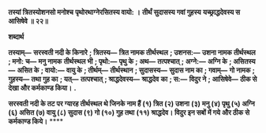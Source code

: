 **तस्यां त्रितस्योशनसो मनोश्च** **पृथोरथाग्नेरसितस्य वायो: ।** **तीर्थं सुदासस्य गवां गुहस्य** **यच्छ्राद्धदेवस्य स आसिषेवे ॥ २२॥** 

**शब्दार्थ** 

**तस्याम्—** **सरस्वती नदी के किनारे** **; त्रितस्य—** **त्रित नामक तीर्थस्थल** **; उशनस:—** **उशना नामक तीर्थस्थल** **; मनो: च—** **मनु नामक** **तीर्थस्थल भी** **; पृथो:—** **पृथु के** **; अथ—** **तत्पश्चात्** **; अग्ने:—** **अग्नि के** **; असितस्य—** **असित के** **; वायो:—** **वायु के** **; तीर्थम्—** **तीर्थस्थान** **; सुदासस्य—** **सुदास नाम का** **; गवाम्—** **गो नामक** **; गुहस्य—** **तथा गुह का** **; यत्—** **तत्पश्चात्** **; श्राद्धदेवस्य—** **श्राद्धदेव** **का** **; स:—** **विदुर ने** **; आसिषेवे—** **ठीक से देखा और कर्मकाण्ड किया।** **.** 

**सरस्वती नदी के तट पर ग्यारह तीर्थस्थल थे जिनके नाम हैं (१) त्रित (२) उशना** **(३) मनु (४) पृथु (५) अग्नि (६) असित (७) वायु (८) सुदास (९) गो (१०) गुह तथा** **(११) श्राद्धदेव। विदुर इन सबों में गये और ठीक से कर्मकाण्ड किये।** **** 